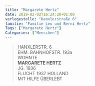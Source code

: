 ```yaml
---
title: "Margarete Hertz"
date: 2019-02-02T16:24:20+01:00
verlegestelle: "Hanxlerstraße 6"
familie: "Familie Leo und Berni Hertz"
Tags: ["Margarete Hertz"]
Categories: ["Menschen"]
---
```


> HANXLERSTR. 6 <br />
> EHM. BAHNHOFSTR. 193a <br />
> WOHNTE <br />
> **MARGARETE HERTZ** <br />
> JG. 1936 <br />
> FLUCHT  1937 HOLLAND <br />
> MIT HILFE ÜBERLEBT <br />